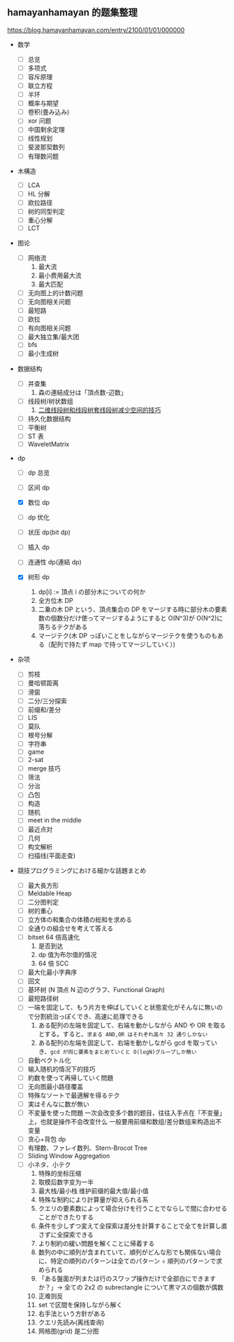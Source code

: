 ## hamayanhamayan 的题集整理

https://blog.hamayanhamayan.com/entry/2100/01/01/000000

- 数学

  - [ ] 总览
  - [ ] 多项式
  - [ ] 容斥原理
  - [ ] 联立方程
  - [ ] 半环
  - [ ] 概率与期望
  - [ ] 卷积(畳み込み)
  - [ ] xor 问题
  - [ ] 中国剩余定理
  - [ ] 线性规划
  - [ ] 斐波那契数列
  - [ ] 有理数问题

- 木構造

  - [ ] LCA
  - [ ] HL 分解
  - [ ] 欧拉路径
  - [ ] 树的同型判定
  - [ ] 重心分解
  - [ ] LCT

- 图论

  - [ ] 网络流
    1. 最大流
    2. 最小费用最大流
    3. 最大匹配
  - [ ] 无向图上的计数问题
  - [ ] 无向图相关问题
  - [ ] 最短路
  - [ ] 欧拉
  - [ ] 有向图相关问题
  - [ ] 最大独立集/最大团
  - [ ] bfs
  - [ ] 最小生成树

- 数据结构

  - [ ] 并查集
    1. 森の連結成分は「頂点数-辺数」
  - [ ] 线段树/树状数组
    1. [二维线段树和线段树套线段树减少空间的技巧](https://blog.hamayanhamayan.com/entry/2017/12/09/015937)
  - [ ] 持久化数据结构
  - [ ] 平衡树
  - [ ] ST 表
  - [ ] WaveletMatrix

- dp

  - [ ] dp 总览
  - [ ] 区间 dp
  - [x] 数位 dp
  - [ ] dp 优化
  - [ ] 状压 dp(bit dp)
  - [ ] 插入 dp
  - [ ] 连通性 dp(連結 dp)
  - [x] 树形 dp

    1. dp[i] := 頂点 i の部分木についての何か
    2. 全方位木 DP
    3. 二乗の木 DP という、頂点集合の DP をマージする時に部分木の要素数の個数分だけ使ってマージするようにすると O(N^3)が O(N^2)に落ちるテクがある
    4. マージテク(木 DP っぽいことをしながらマージテクを使うものもある（配列で持たず map で持ってマージしていく）)

- 杂项

  - [ ] 剪枝
  - [ ] 曼哈顿距离
  - [ ] 滑窗
  - [ ] 二分/三分探索
  - [ ] 前缀和/差分
  - [ ] LIS
  - [ ] 莫队
  - [ ] 根号分解
  - [ ] 字符串
  - [ ] game
  - [ ] 2-sat
  - [ ] merge 技巧
  - [ ] 筛法
  - [ ] 分治
  - [ ] 凸包
  - [ ] 构造
  - [ ] 随机
  - [ ] meet in the middle
  - [ ] 最近点対
  - [ ] 几何
  - [ ] 构文解析
  - [ ] 扫描线(平面走查)

- 競技プログラミングにおける細かな話題まとめ

  - [ ] 最大長方形
  - [ ] Meldable Heap
  - [ ] 二分图判定
  - [ ] 树的重心
  - [ ] 立方体の和集合の体積の総和を求める
  - [ ] 全通りの組合せを考えて答える
  - [ ] bitset 64 倍高速化
    1. 是否到达
    2. dp 值为布尔值的情况
    3. 64 倍 SCC
  - [ ] 最大化最小字典序
  - [ ] 回文
  - [ ] 基环树 (N 頂点 N 辺のグラフ、Functional Graph)
  - [ ] 最短路径树
  - [ ] 一端を固定して、もう片方を伸ばしていくと状態変化がそんなに無いので分割統治っぽくでき、高速に処理できる
    1. ある配列の左端を固定して、右端を動かしながら AND や OR を取るとする。すると、`求まる AND,OR はそれぞれ高々 32 通りしかない`
    2. ある配列の左端を固定して、右端を動かしながら gcd を取っていき、`gcd が同じ要素をまとめていくと O(logN)グループしか無い`
  - [ ] 自動ベクトル化
  - [ ] 输入随机的情况下的技巧
  - [ ] 約数を使って再帰していく問題
  - [ ] 无向图最小路径覆盖
  - [ ] 特殊なソートで最適解を得るテク
  - [ ] 実はそんなに数が無い
  - [ ] 不変量を使った問題
        一次会改变多个数的题目，往往入手点在「不变量」上，也就是操作不会改变什么
        一般要用前缀和数组/差分数组来构造出不变量
  - [ ] 贪心+背包 dp
  - [ ] 有理数、ファレイ数列、Stern-Brocot Tree
  - [ ] Sliding Window Aggregation
  - [ ] 小ネタ、小テク
    1. 特殊的坐标压缩
    2. 取模后数字变为一半
    3. 最大栈/最小栈 维护前缀的最大值/最小值
    4. 特殊な制約により計算量が抑えられる系
    5. クエリの要素数によって場合分けを行うことでならしで間に合わせることができたりする
    6. 条件を少しずつ変えて全探索は差分を計算することで全てを計算し直さずに全探索できる
    7. より制約の緩い問題を解くことに帰着する
    8. 数列の中に順列が含まれていて、順列がどんな形でも関係ない場合に、特定の順列のパターンは全てのパターン ÷ 順列のパターンで求められる
    9. 「ある盤面が列または行のスワップ操作だけで全部白にできますか？」→ 全ての 2x2 の subrectangle について黒マスの個数が偶数
    10. 正难则反
    11. set で区間を保持しながら解く
    12. 右手法という方針がある
    13. クエリ先読み(离线查询)
    14. 网格图(grid) 是二分图
